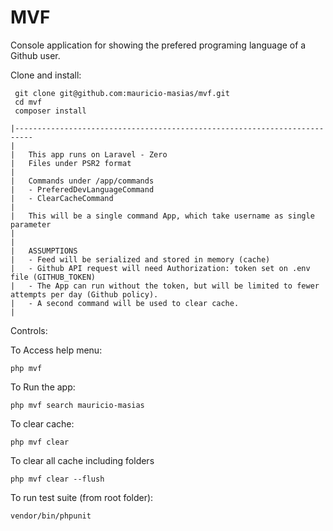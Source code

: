  # MVF  

Console application for showing the prefered programing language of a Github user. 

Clone and install:
```
 git clone git@github.com:mauricio-masias/mvf.git
 cd mvf
 composer install
```

    |--------------------------------------------------------------------------
    |
    |   This app runs on Laravel - Zero
    |   Files under PSR2 format
    |
    |   Commands under /app/commands
    |   - PreferedDevLanguageCommand
    |   - ClearCacheCommand
    |
    |   This will be a single command App, which take username as single parameter
    |
    |
    |   ASSUMPTIONS
    |   - Feed will be serialized and stored in memory (cache)
    |   - Github API request will need Authorization: token set on .env file (GITHUB_TOKEN)
    |   - The App can run without the token, but will be limited to fewer attempts per day (Github policy). 
    |   - A second command will be used to clear cache.
    |
    

Controls:

To Access help menu:
```
php mvf
```
To Run the app:
```
php mvf search mauricio-masias
``` 
To clear cache:
```
php mvf clear
```
To clear all cache including folders
```
php mvf clear --flush  
```
To run test suite (from root folder):
```
vendor/bin/phpunit
```    
